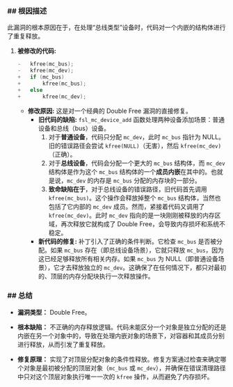 ### **## 根因描述**

此漏洞的根本原因在于，在处理“总线类型”设备时，代码对一个内嵌的结构体进行了重复释放。

1.  **被修改的代码:**
    ```c
    -	kfree(mc_bus);
    -	kfree(mc_dev);
    +	if (mc_bus)
    +		kfree(mc_bus);
    +	else
    +		kfree(mc_dev);
    ```
    *   **修改原因:** 这是对一个经典的 Double Free 漏洞的直接修复。
        *   **旧代码的缺陷:** `fsl_mc_device_add` 函数处理两种设备添加场景：普通设备和总线（bus）设备。
            1.  对于**普通设备**，代码只分配 `mc_dev`，此时 `mc_bus` 指针为 NULL。旧的错误路径会尝试 `kfree(NULL)`（无害），然后 `kfree(mc_dev)`（正确）。
            2.  对于**总线设备**，代码会分配一个更大的 `mc_bus` 结构体，而 `mc_dev` 结构体是作为这个 `mc_bus` 结构体的一个**成员内嵌**在其中的。也就是说，`mc_dev` 的内存是 `mc_bus` 分配的内存块的一部分。
            3.  **致命缺陷在于**，对于总线设备的错误路径，旧代码首先调用 `kfree(mc_bus)`。这个操作会释放掉整个 `mc_bus` 结构体，当然也包括了它内部的 `mc_dev` 成员。然而，紧接着代码又调用了 `kfree(mc_dev)`。此时 `mc_dev` 指向的是一块刚刚被释放的内存区域，再次释放它就构成了 Double Free，会导致内存损坏和系统不稳定。
        *   **新代码的修复:** 补丁引入了正确的条件判断。它检查 `mc_bus` 是否被分配。如果 `mc_bus` 存在（即总线设备场景），它就只释放 `mc_bus`，因为这已经足够释放所有相关内存。如果 `mc_bus` 为 NULL（即普通设备场景），它才去释放独立的 `mc_dev`。这确保了在任何情况下，都只对最初的、顶层的内存分配块执行一次释放操作。

### **## 总结**

*   **漏洞类型：**
    Double Free。

*   **根本缺陷：**
    不正确的内存释放逻辑。代码未能区分一个对象是独立分配的还是内嵌在另一个对象中的，导致在处理内嵌对象的场景下，对容器和其成员分别进行释放，从而引发了重复释放。

*   **修复原理：**
    实现了对顶层分配对象的条件性释放。修复方案通过检查来确定哪个对象是最初被分配的顶层对象（`mc_bus` 或 `mc_dev`），并确保在错误清理路径中只对这个顶层对象执行唯一一次的 `kfree` 操作，从而避免了内存损坏。
